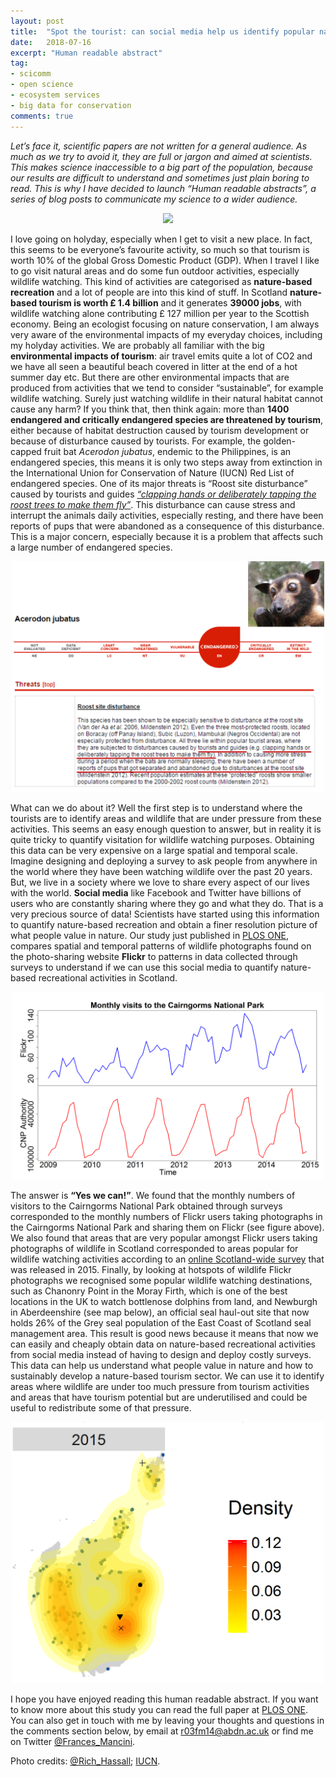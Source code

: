 ```yaml
---
layout: post
title:  "Spot the tourist: can social media help us identify popular nature-based tourism destinations?"
date:   2018-07-16
excerpt: "Human readable abstract"
tag:
- scicomm
- open science
- ecosystem services
- big data for conservation
comments: true
---
```


*Let’s face it, scientific papers are not written for a general audience. As much as we try to avoid it, they are full or jargon and aimed at scientists. This makes science inaccessible to a big part of the population, because our results are difficult to understand and sometimes just plain boring to read. This is why I have decided to launch “Human readable abstracts”, a series of blog posts to communicate my science to a wider audience.*

<center><img src="../assets/img/Rex_Lookout.jpg" style="width: 500px;"/></center>

I love going on holyday, especially when I get to visit a new place. In fact, this seems to be everyone’s favourite activity, so much so that tourism is worth 10% of the global Gross Domestic Product (GDP). When I travel I like to go visit natural areas and do some fun outdoor activities, especially wildlife watching. This kind of activities are categorised as **nature-based recreation** and a lot of people are into this kind of stuff. In Scotland **nature-based tourism is worth £ 1.4 billion** and it generates **39000 jobs**, with wildlife watching alone contributing £ 127 million per year to the Scottish economy. Being an ecologist focusing on nature conservation, I am always very aware of the environmental impacts of my everyday choices, including my holyday activities. We are probably all familiar with the big **environmental impacts of tourism**: air travel emits quite a lot of CO2 and we have all seen a beautiful beach covered in litter at the end of a hot summer day etc. But there are other environmental impacts that are produced from activities that we tend to consider “sustainable”, for example wildlife watching. Surely just watching wildlife in their natural habitat cannot cause any harm? If you think that, then think again: more than **1400 endangered and critically endangered species are threatened by tourism**, either because of habitat destruction caused by tourism development or because of disturbance caused by tourists. For example, the golden-capped fruit bat *Acerodon jubatus*, endemic to the Philippines, is an endangered species, this means it is only two steps away from extinction in the International Union for Conservation of Nature (IUCN) Red List of endangered species. One of its major threats is “Roost site disturbance” caused by tourists and guides [*“clapping hands or deliberately tapping the roost trees to make them fly”*](http://www.iucnredlist.org/details/139/0). This disturbance can cause stress and interrupt the animals daily activities, especially resting, and there have been reports of pups that were abandoned as a consequence of this disturbance. This is a major concern, especially because it is a problem that affects such a large number of endangered species.

<center><img src="../assets/img/IUCN.png" style="width: 500px;"/></center>

What can we do about it? Well the first step is to understand where the tourists are to identify areas and wildlife that are under pressure from these activities. This seems an easy enough question to answer, but in reality it is quite tricky to quantify visitation for wildlife watching purposes. Obtaining this data can be very expensive on a large spatial and temporal scale. Imagine designing and deploying a survey to ask people from anywhere in the world where they have been watching wildlife over the past 20 years. But, we live in a society where we love to share every aspect of our lives with the world. **Social media** like Facebook and Twitter have billions of users who are constantly sharing where they go and what they do. That is a very precious source of data! Scientists have started using this information to quantify nature-based recreation and obtain a finer resolution picture of what people value in nature. Our study just published in [PLOS ONE](http://journals.plos.org/plosone/article?id=10.1371/journal.pone.0200565), compares spatial and temporal patterns of wildlife photographs found on the photo-sharing website **Flickr** to patterns in data collected through surveys to understand if we can use this social media to quantify nature-based recreational activities in Scotland.

<center><img src="../assets/img/MonthlyTS.png" style="width: 500px;"/></center>

The answer is **“Yes we can!”**. We found that the monthly numbers of visitors to the Cairngorms National Park obtained through surveys corresponded to the monthly numbers of Flickr users taking photographs in the Cairngorms National Park and sharing them on Flickr (see figure above). We also found that areas that are very popular amongst Flickr users taking photographs of wildlife in Scotland corresponded to areas popular for wildlife watching activities according to an [online Scotland-wide survey](http://www.gov.scot/Topics/marine/seamanagement/national/RecandTourism) that was released in 2015. Finally, by looking at hotspots of wildlife Flickr photographs we recognised some popular wildlife watching destinations, such as Chanonry Point in the Moray Firth, which is one of the best locations in the UK to watch bottlenose dolphins from land, and Newburgh in Aberdeenshire (see map below), an official seal haul-out site that now holds 26% of the Grey seal population of the East Coast of Scotland seal management area. This result is good news because it means that now we can easily and cheaply obtain data on nature-based recreational activities from social media instead of having to design and deploy costly surveys. This data can help us understand what people value in nature and how to sustainably develop a nature-based tourism sector. We can use it to identify areas where wildlife are under too much pressure from tourism activities and areas that have tourism potential but are underutilised and could be useful to redistribute some of that pressure.

<center><img src="../assets/img/Map.png" style="width: 500px;"/></center>

I hope you have enjoyed reading this human readable abstract. If you want to know more about this study you can read the full paper at [PLOS ONE](http://journals.plos.org/plosone/article?id=10.1371/journal.pone.0200565). You can also get in touch with me by leaving your thoughts and questions in the comments section below, by email at r03fm14@abdn.ac.uk or find me on Twitter [@Frances_Mancini](https://twitter.com/Frances_Mancini).

Photo credits: [@Rich_Hassall](https://twitter.com/RichHassall); [IUCN](http://www.iucnredlist.org/details/139/0).
